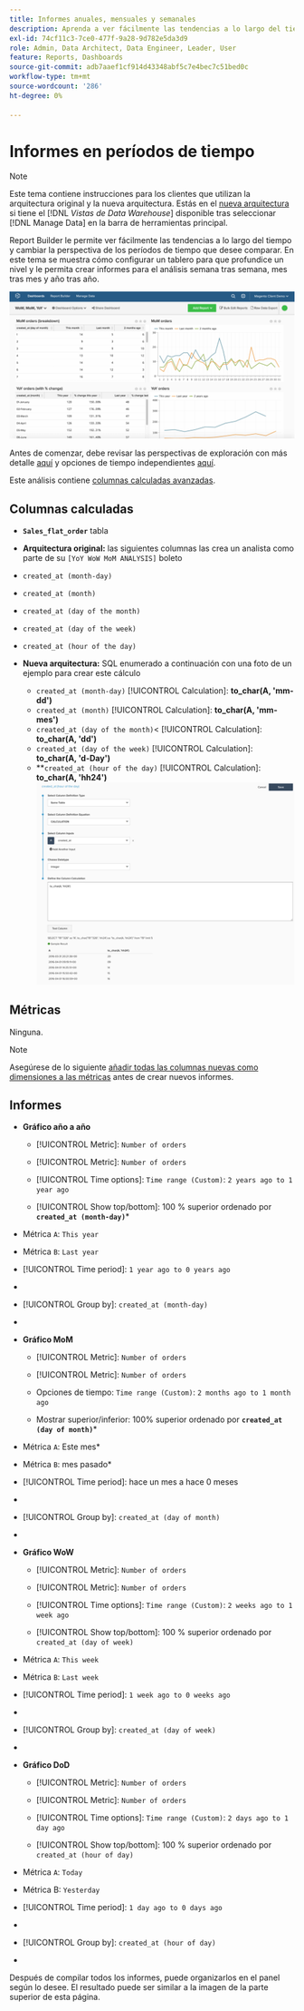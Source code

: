 ```yaml
---
title: Informes anuales, mensuales y semanales
description: Aprenda a ver fácilmente las tendencias a lo largo del tiempo y a cambiar la perspectiva de los períodos de tiempo que desee comparar.
exl-id: 74cf11c3-7ce0-477f-9a28-9d782e5da3d9
role: Admin, Data Architect, Data Engineer, Leader, User
feature: Reports, Dashboards
source-git-commit: adb7aaef1cf914d43348abf5c7e4bec7c51bed0c
workflow-type: tm+mt
source-wordcount: '286'
ht-degree: 0%

---
```


# Informes en períodos de tiempo

>[!NOTE]
>
>Este tema contiene instrucciones para los clientes que utilizan la arquitectura original y la nueva arquitectura. Estás en el [nueva arquitectura](../../administrator/account-management/new-architecture.md) si tiene el [!DNL _Vistas de Data Warehouse_] disponible tras seleccionar [!DNL Manage Data] en la barra de herramientas principal.

Report Builder le permite ver fácilmente las tendencias a lo largo del tiempo y cambiar la perspectiva de los períodos de tiempo que desee comparar. En este tema se muestra cómo configurar un tablero para que profundice un nivel y le permita crear informes para el análisis semana tras semana, mes tras mes y año tras año.

![](../../assets/Wow__mom__yoy.png)

Antes de comenzar, debe revisar las perspectivas de exploración con más detalle [aquí](../../tutorials/using-visual-report-builder.md) y opciones de tiempo independientes [aquí](../../tutorials/time-options-visual-rpt-bldr.md).

Este análisis contiene [columnas calculadas avanzadas](../data-warehouse-mgr/adv-calc-columns.md).

## Columnas calculadas

* **`Sales_flat_order`** tabla
* **Arquitectura original:** las siguientes columnas las crea un analista como parte de su `[YoY WoW MoM ANALYSIS]` boleto
* `created_at (month-day)`
* `created_at (month)`
* `created_at (day of the month)`
* `created_at (day of the week)`
* `created_at (hour of the day)`

* **Nueva arquitectura:** SQL enumerado a continuación con una foto de un ejemplo para crear este cálculo
   * `created_at (month-day)` [!UICONTROL Calculation]: **to_char(A, &#39;mm-dd&#39;)**
   * `created_at (month)` [!UICONTROL Calculation]: **to_char(A, &#39;mm-mes&#39;)**
   * `created_at (day of the month)`&lt; [!UICONTROL Calculation]: **to_char(A, &#39;dd&#39;)**
   * `created_at (day of the week)` [!UICONTROL Calculation]: **to_char(A, &#39;d-Day&#39;)**
   * **`created_at (hour of the day)` [!UICONTROL Calculation]: **to_char(A, &#39;hh24&#39;)**
     ![](../../assets/new-arch-create-calc.png)

## Métricas

Ninguna.

>[!NOTE]
>
>Asegúrese de lo siguiente [añadir todas las columnas nuevas como dimensiones a las métricas](../data-warehouse-mgr/manage-data-dimensions-metrics.md) antes de crear nuevos informes.

## Informes

* **Gráfico año a año**
   * [!UICONTROL Metric]: `Number of orders`

   * [!UICONTROL Metric]: `Number of orders`
   * [!UICONTROL Time options]: `Time range (Custom)`: `2 years ago to 1 year ago`

   * [!UICONTROL Show top/bottom]: 100 % superior ordenado por **`created_at (month-day)`***

* Métrica `A`: `This year`
* Métrica `B`: `Last year`
* [!UICONTROL Time period]: `1 year ago to 0 years ago`
* 
  [!UICONTROL Interval]: `None`
* [!UICONTROL Group by]: `created_at (month-day)`
* 
  [!UICONTROL Chart Type]: `Line`

* **Gráfico MoM**
   * [!UICONTROL Metric]: `Number of orders`

   * [!UICONTROL Metric]: `Number of orders`
   * Opciones de tiempo: `Time range (Custom)`: `2 months ago to 1 month ago`

   * Mostrar superior/inferior: 100% superior ordenado por **`created_at (day of month)`***

* Métrica `A`: Este mes*
* Métrica `B`: mes pasado*
* [!UICONTROL Time period]: hace un mes a hace 0 meses
* 
  [!UICONTROL Interval]: None
* [!UICONTROL Group by]: `created_at (day of month)`
* 
  [!UICONTROL Chart Type]: Line

* **Gráfico WoW**
   * [!UICONTROL Metric]: `Number of orders`

   * [!UICONTROL Metric]: `Number of orders`
   * [!UICONTROL Time options]: `Time range (Custom)`: `2 weeks ago to 1 week ago`

   * [!UICONTROL Show top/bottom]: 100 % superior ordenado por `created_at (day of week)`

* Métrica `A`: `This week`
* Métrica `B`: `Last week`
* [!UICONTROL Time period]: `1 week ago to 0 weeks ago`
* 
  [!UICONTROL Interval]: `None`
* [!UICONTROL Group by]: `created_at (day of week)`
* 
  [!UICONTROL Chart Type]: `Line`

* **Gráfico DoD**
   * [!UICONTROL Metric]: `Number of orders`

   * [!UICONTROL Metric]: `Number of orders`
   * [!UICONTROL Time options]: `Time range (Custom)`: `2 days ago to 1 day ago`

   * [!UICONTROL Show top/bottom]: 100 % superior ordenado por `created_at (hour of day)`

* Métrica `A`: `Today`
* Métrica B: `Yesterday`
* [!UICONTROL Time period]: `1 day ago to 0 days ago`
* 
  [!UICONTROL Interval]: `None`
* [!UICONTROL Group by]: `created_at (hour of day)`
* 
  [!UICONTROL Chart Type]: `Line`

Después de compilar todos los informes, puede organizarlos en el panel según lo desee. El resultado puede ser similar a la imagen de la parte superior de esta página.
